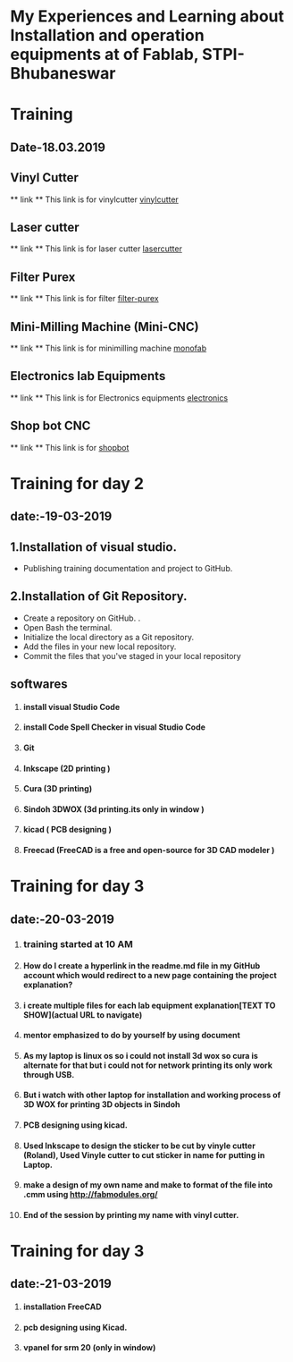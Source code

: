 # My Experiences and Learning about      Installation and operation equipments  at of Fablab, STPI-Bhubaneswar


# Training 
   ## Date-18.03.2019

## Vinyl Cutter
** link **
This link is for vinylcutter
[vinylcutter](/vinylcutter.md)

##  Laser cutter 
** link **
This link is for laser cutter
[lasercutter](/lasercutter.md)

## Filter Purex 
** link **
This link is for filter
 [filter-purex](/filterpurex.md)

## Mini-Milling Machine (Mini-CNC)
** link **
This link is for minimilling machine
 [monofab](/monofab.md)

## Electronics lab Equipments 
** link **
This link is for Electronics equipments
[electronics](/electronics.md)

## Shop bot CNC 
** link **
This link is for [shopbot](/shopbot.md)

 # Training for day 2 
   ## date:-19-03-2019

## 1.Installation of visual studio.
 *  Publishing training documentation  and project to GitHub.
## 2.Installation of Git Repository.
* Create a  repository on GitHub. .
* Open  Bash the terminal.
* Initialize the local directory as a Git repository. 
*  Add the files in your new local repository. 
*  Commit the files that you've staged in your local repository

 ## softwares 
  1. #### install visual Studio Code
  2. #### install Code Spell Checker in visual Studio Code
  3. #### Git
  4. #### Inkscape (2D printing ) 
  5. #### Cura (3D printing)
  6. #### Sindoh 3DWOX   (3d printing.its only in window )
  7. #### kicad   ( PCB designing )
  8. #### Freecad (FreeCAD is a free and open-source for     3D CAD modeler  )

 # Training for day 3 
   ## date:-20-03-2019

1. ### training started at 10 AM
2. #### How do I create a hyperlink in the readme.md file in my GitHub account which would redirect to a new page containing the project explanation?
3. #### i create multiple files for each lab equipment explanation[TEXT TO SHOW](actual URL to navigate)
4. #### mentor emphasized to do by yourself by using document
5.  #### As my laptop is linux os so i could not install 3d wox so cura is alternate for that but i could not for network printing its only work through USB.
6. ####  But i watch with other laptop for installation and working process of 3D WOX for printing 3D objects in Sindoh

7. #### PCB designing using kicad.

8. #### Used Inkscape to design the sticker to be cut by vinyle cutter (Roland), Used Vinyle cutter to cut sticker in name for putting in Laptop.

9. #### make a design of my own name and make to format of the file into .cmm using http://fabmodules.org/

10. #### End of the session by printing my name with vinyl cutter.

# Training for day 3 
## date:-21-03-2019 

1. #### installation FreeCAD 
2. #### pcb designing using Kicad. 
2. #### vpanel for srm 20 (only in window)